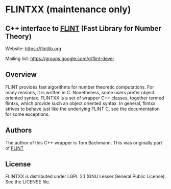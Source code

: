 # FLINTXX (maintenance only)
## C++ interface to [FLINT](https://github.com/flintlib/flint) (Fast Library for Number Theory)

Website: https://flintlib.org

Mailing list: https://groups.google.com/g/flint-devel

## Overview
FLINT provides fast algorithms for number theoretic computations. For many
reasons, it is written in C. Nonetheless, some users prefer object oriented
syntax. FLINTXX is a set of wrapper C++ classes, together termed flintxx,
which provide such an object oriented syntax.
In general, flintxx strives to behave just like the underlying FLINT C, see the documentation for some exceptions.

## Authors
The author of this C++ wrapper is Tom Bachmann.
This was originally part of [FLINT](https://github.com/flintlib/flint)

## License

FLINTXX is distributed under LGPL 2.1 (GNU Lesser General Public License).
See the LICENSE file.

